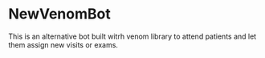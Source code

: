 # NewVenomBot
This is an alternative bot built witrh venom library to attend patients and let them assign new visits or exams.
